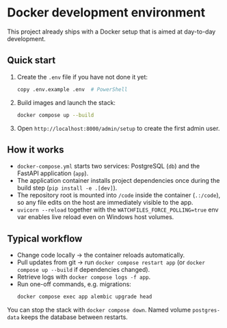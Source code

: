 # Docker development environment

This project already ships with a Docker setup that is aimed at day-to-day development.

## Quick start

1. Create the `.env` file if you have not done it yet:
   ```bash
   copy .env.example .env  # PowerShell
   ```
2. Build images and launch the stack:
   ```bash
   docker compose up --build
   ```
3. Open `http://localhost:8000/admin/setup` to create the first admin user.

## How it works

- `docker-compose.yml` starts two services: PostgreSQL (`db`) and the FastAPI application (`app`).
- The application container installs project dependencies once during the build step (`pip install -e .[dev]`).
- The repository root is mounted into `/code` inside the container (`.:/code`), so any file edits on the host are immediately visible to the app.
- `uvicorn --reload` together with the `WATCHFILES_FORCE_POLLING=true` env var enables live reload even on Windows host volumes.

## Typical workflow

- Change code locally → the container reloads automatically.
- Pull updates from git → run `docker compose restart app` (or `docker compose up --build` if dependencies changed).
- Retrieve logs with `docker compose logs -f app`.
- Run one-off commands, e.g. migrations:
  ```bash
  docker compose exec app alembic upgrade head
  ```

You can stop the stack with `docker compose down`. Named volume `postgres-data` keeps the database between restarts.
